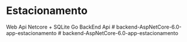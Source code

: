 # Estacionamento
Web Api Netcore + SQLite
Go BackEnd Api
#   b a c k e n d - A s p N e t C o r e - 6 . 0 - a p p - e s t a c i o n a m e n t o  
 #   b a c k e n d - A s p N e t C o r e - 6 . 0 - a p p - e s t a c i o n a m e n t o  
 